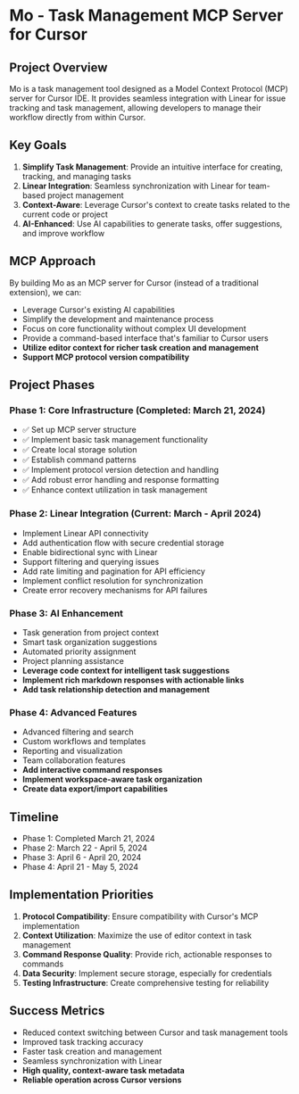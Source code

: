 # Mo - Task Management MCP Server for Cursor

## Project Overview

Mo is a task management tool designed as a Model Context Protocol (MCP) server for Cursor IDE. It provides seamless integration with Linear for issue tracking and task management, allowing developers to manage their workflow directly from within Cursor.

## Key Goals

1. **Simplify Task Management**: Provide an intuitive interface for creating, tracking, and managing tasks
2. **Linear Integration**: Seamless synchronization with Linear for team-based project management
3. **Context-Aware**: Leverage Cursor's context to create tasks related to the current code or project
4. **AI-Enhanced**: Use AI capabilities to generate tasks, offer suggestions, and improve workflow

## MCP Approach

By building Mo as an MCP server for Cursor (instead of a traditional extension), we can:

- Leverage Cursor's existing AI capabilities
- Simplify the development and maintenance process
- Focus on core functionality without complex UI development
- Provide a command-based interface that's familiar to Cursor users
- **Utilize editor context for richer task creation and management**
- **Support MCP protocol version compatibility**

## Project Phases

### Phase 1: Core Infrastructure (Completed: March 21, 2024)

- ✅ Set up MCP server structure
- ✅ Implement basic task management functionality
- ✅ Create local storage solution
- ✅ Establish command patterns
- ✅ Implement protocol version detection and handling
- ✅ Add robust error handling and response formatting
- ✅ Enhance context utilization in task management

### Phase 2: Linear Integration (Current: March - April 2024)

- Implement Linear API connectivity
- Add authentication flow with secure credential storage
- Enable bidirectional sync with Linear
- Support filtering and querying issues
- Add rate limiting and pagination for API efficiency
- Implement conflict resolution for synchronization
- Create error recovery mechanisms for API failures

### Phase 3: AI Enhancement

- Task generation from project context
- Smart task organization suggestions
- Automated priority assignment
- Project planning assistance
- **Leverage code context for intelligent task suggestions**
- **Implement rich markdown responses with actionable links**
- **Add task relationship detection and management**

### Phase 4: Advanced Features

- Advanced filtering and search
- Custom workflows and templates
- Reporting and visualization
- Team collaboration features
- **Add interactive command responses**
- **Implement workspace-aware task organization**
- **Create data export/import capabilities**

## Timeline

- Phase 1: Completed March 21, 2024
- Phase 2: March 22 - April 5, 2024
- Phase 3: April 6 - April 20, 2024
- Phase 4: April 21 - May 5, 2024

## Implementation Priorities

1. **Protocol Compatibility**: Ensure compatibility with Cursor's MCP implementation
2. **Context Utilization**: Maximize the use of editor context in task management
3. **Command Response Quality**: Provide rich, actionable responses to commands
4. **Data Security**: Implement secure storage, especially for credentials
5. **Testing Infrastructure**: Create comprehensive testing for reliability

## Success Metrics

- Reduced context switching between Cursor and task management tools
- Improved task tracking accuracy
- Faster task creation and management
- Seamless synchronization with Linear
- **High quality, context-aware task metadata**
- **Reliable operation across Cursor versions**
